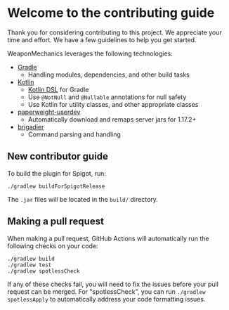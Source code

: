 # Welcome to the contributing guide
Thank you for considering contributing to this project. We appreciate your time and effort. 
We have a few guidelines to help you get started.

WeaponMechanics leverages the following technologies:
  - [Gradle](https://gradle.org/)
    - Handling modules, dependencies, and other build tasks 
  - [Kotlin](https://kotlinlang.org/) 
    - [Kotlin DSL](https://docs.gradle.org/current/userguide/kotlin_dsl.html) for Gradle
    - Use `@NotNull` and `@Nullable` annotations for null safety
    - Use Kotlin for utility classes, and other appropriate classes
  - [paperweight-userdev](https://github.com/PaperMC/paperweight-test-plugin)
    - Automatically download and remaps server jars for 1.17.2+ 
  - [brigadier](https://github.com/Mojang/brigadier)
    - Command parsing and handling

## New contributor guide

To build the plugin for Spigot, run:
```shell
./gradlew buildForSpigotRelease
```

The `.jar` files will be located in the `build/` directory.

## Making a pull request

When making a pull request, GitHub Actions will automatically run the following
checks on your code:
```shell
./gradlew build
./gradlew test
./gradlew spotlessCheck
```

If any of these checks fail, you will need to fix the issues before your pull
request can be merged. For "spotlessCheck", you can run `./gradlew spotlessApply`
to automatically address your code formatting issues.
